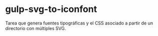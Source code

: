 # gulp-svg-to-iconfont
Tarea que genera fuentes tipográficas y el CSS asociado a partir de un directorio con múltiples SVG.
